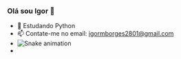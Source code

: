 ### Olá sou Igor 👋
-  🌱 Estudando Python
-  📫 Contate-me no email: igormborges2801@gmail.com
- ![Snake animation](https://github.com/rafaballerini2/rafaballerini2/blob/output/github-contribution-grid-snake.svg)
- 
 
 
 

 
